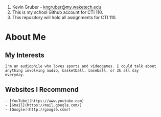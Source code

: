 1. Kevin Gruber - kngruber@my.waketech.edu
2. This is my school Github account for CTI 110.
3. This repository will hold all assignments for CTI 110.

# About Me
## My Interests
    I'm an audiophile who loves sports and videogames. I could talk about anything involving audio, basketball, baseball, or 2k all day everyday.
## Websites I Recommend
    - [YouTube](https://www.youtube.com)
    - [Gmail](https://mail.google.com/)
    - [Google](http://google.com/)
